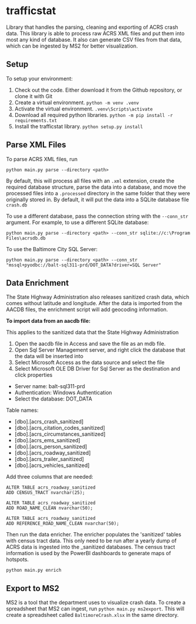 # trafficstat
Library that handles the parsing, cleaning and exporting of ACRS crash data. This library is able to process raw ACRS XML files and put them into most any kind of database. It also can generate CSV files from that data, which can be ingested by MS2 for better visualization. 

## Setup ##
To setup your environment:

1. Check out the code. Either download it from the Github repository, or clone it with Git
2. Create a virtual environment. `python -m venv .venv`
3. Activate the virtual environment. `.venv\Scripts\activate`
4. Download all required python libraries. `python -m pip install -r requirements.txt`
5. Install the trafficstat library. `python setup.py install`

## Parse XML Files
To parse ACRS XML files, run 

`python main.py parse --directory <path>`

By default, this will process all files with an `.xml` extension, create the required database structure, parse the data into a database, and move the processed files into a `.processed` directory in the same folder that they were originally stored in. By default, it will put the data into a SQLite database file `crash.db`

To use a different database, pass the connection string with the `--conn_str` argument. For example, to use a different SQLite database:

`python main.py parse --directory <path> --conn_str sqlite://c:\Program Files\acrsdb.db`

To use the Baltimore City SQL Server:

`python main.py parse --directory <path> --conn_str "mssql+pyodbc://balt-sql311-prd/DOT_DATA?driver=SQL Server"`

## Data Enrichment
The State Highway Administration also releases sanitized crash data, which comes without latitude and longitude. After the data is imported from the AACDB files, the enrichment script will add geocoding information.  

**To import data from an aacdb file:**

This applies to the sanitized data that the State Highway Administration

1. Open the aacdb file in Access and save the file as an mdb file.
2. Open Sql Server Management server, and right click the database that the data will be inserted into
3. Select Microsoft Access as the data source and select the file
4. Select Microsoft OLE DB Driver for Sql Server as the destination and click properties
* Server name: balt-sql311-prd
* Authentication: Windows Authentication
* Select the database: DOT_DATA

Table names:
* [dbo].[acrs_crash_sanitized]
* [dbo].[acrs_citation_codes_sanitized]
* [dbo].[acrs_circumstances_sanitized]
* [dbo].[acrs_ems_sanitized]
* [dbo].[acrs_person_sanitized]
* [dbo].[acrs_roadway_sanitized]
* [dbo].[acrs_trailer_sanitized]
* [dbo].[acrs_vehicles_sanitized]

Add three columns that are needed:

```
ALTER TABLE acrs_roadway_sanitized
ADD CENSUS_TRACT nvarchar(25);

ALTER TABLE acrs_roadway_sanitized
ADD ROAD_NAME_CLEAN nvarchar(50);

ALTER TABLE acrs_roadway_sanitized
ADD REFERENCE_ROAD_NAME_CLEAN nvarchar(50);
```

Then run the data enricher. The enricher populates the 'sanitized' tables with census tract data. This only need to be run after a
yearly dump of ACRS data is ingested into the _sanitized databases. The census tract information is used by the PowerBI
dashboards to generate maps of hotspots.

`python main.py enrich`

## Export to MS2
MS2 is a tool that the department uses to visualize crash data. To create a spreadsheet that MS2 can ingest, run `python main.py ms2export`. This will create a spreadsheet called `BaltimoreCrash.xlsx` in the same directory.
